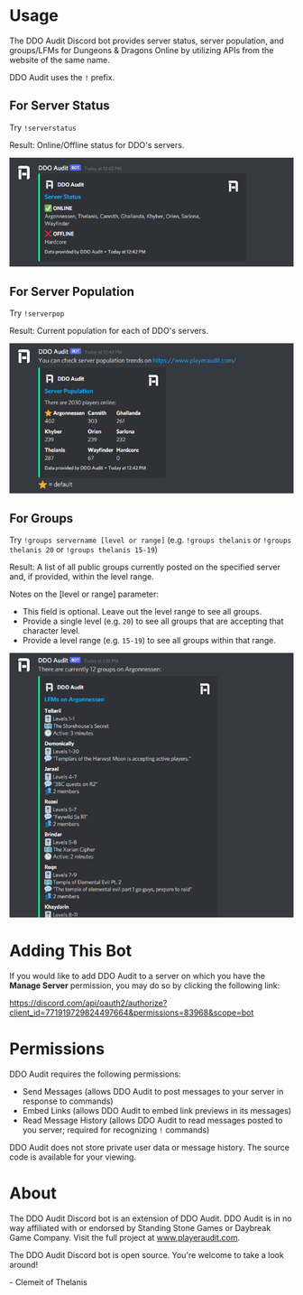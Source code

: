 # Usage

The DDO Audit Discord bot provides server status, server population, and groups/LFMs for Dungeons & Dragons Online by utilizing APIs from the website of the same name.

DDO Audit uses the `!` prefix.

## For Server Status

Try `!serverstatus`

Result: Online/Offline status for DDO's servers.

![Server Status](./img/ddo-audit-discord-serverstatus.png)

## For Server Population

Try `!serverpop`

Result: Current population for each of DDO's servers.

![Server Population](./img/ddo-audit-discord-serverpop.png)

## For Groups

Try `!groups servername [level or range]` (e.g. `!groups thelanis` or `!groups thelanis 20` or `!groups thelanis 15-19`)

Result: A list of all public groups currently posted on the specified server and, if provided, within the level range.

Notes on the [level or range] parameter:

-  This field is optional. Leave out the level range to see all groups.
-  Provide a single level (e.g. `20`) to see all groups that are accepting that character level.
-  Provide a level range (e.g. `15-19`) to see all groups within that range.

![Server Groups](./img/ddo-audit-discord-groups.png)

# Adding This Bot

If you would like to add DDO Audit to a server on which you have the **Manage Server** permission, you may do so by clicking the following link:

https://discord.com/api/oauth2/authorize?client_id=771919729824497664&permissions=83968&scope=bot

# Permissions

DDO Audit requires the following permissions:

-  Send Messages (allows DDO Audit to post messages to your server in response to commands)
-  Embed Links (allows DDO Audit to embed link previews in its messages)
-  Read Message History (allows DDO Audit to read messages posted to you server; required for recognizing `!` commands)

DDO Audit does not store private user data or message history. The source code is available for your viewing.

# About

The DDO Audit Discord bot is an extension of DDO Audit. DDO Audit is in no way affiliated with or endorsed by Standing Stone Games or Daybreak Game Company. Visit the full project at www.playeraudit.com.

The DDO Audit Discord bot is open source. You're welcome to take a look around!

\- Clemeit of Thelanis
